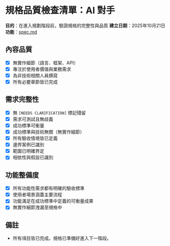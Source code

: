 # 規格品質檢查清單：AI 對手

**目的**：在進入規劃階段前，驗證規格的完整性與品質
**建立日期**：2025年10月21日
**功能**：[spec.md](./spec.md)

## 內容品質

- [x] 無實作細節（語言、框架、API）
- [x] 專注於使用者價值與業務需求
- [x] 為非技術相關人員撰寫
- [x] 所有必要章節皆已完成

## 需求完整性

- [x] 無 `[NEEDS CLARIFICATION]` 標記殘留
- [x] 需求可測試且無歧義
- [x] 成功標準可衡量
- [x] 成功標準與技術無關（無實作細節）
- [x] 所有驗收情境皆已定義
- [x] 邊界案例已識別
- [x] 範圍已明確界定
- [x] 相依性與假設已識別

## 功能整備度

- [x] 所有功能性需求都有明確的驗收標準
- [x] 使用者場景涵蓋主要流程
- [x] 功能滿足在成功標準中定義的可衡量成果
- [x] 無實作細節洩漏至規格中

## 備註

- 所有項目皆已完成。規格已準備好進入下一階段。
